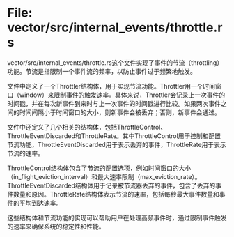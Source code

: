 # File: vector/src/internal_events/throttle.rs

vector/src/internal_events/throttle.rs这个文件实现了事件的节流（throttling）功能。节流是指限制一个事件流的频率，以防止事件过于频繁地触发。

文件中定义了一个Throttler结构体，用于实现节流功能。Throttler用一个时间窗口（window）来限制事件的触发速率。具体来说，Throttler会记录上一次事件的时间戳，并在每次新事件到来时与上一次事件的时间戳进行比较。如果两次事件之间的时间间隔小于时间窗口的大小，则新事件会被丢弃；否则，新事件会通过。

文件中还定义了几个相关的结构体，包括ThrottleControl、ThrottleEventDiscarded和ThrottleRate。其中ThrottleControl用于控制和配置节流功能，ThrottleEventDiscarded用于表示丢弃的事件，ThrottleRate用于表示节流的速率。

ThrottleControl结构体包含了节流的配置选项，例如时间窗口的大小（in_flight_eviction_interval）和最大速率限制（max_eviction_rate）。ThrottleEventDiscarded结构体用于记录被节流器丢弃的事件，包含了丢弃的事件数量和原因。ThrottleRate结构体表示节流的速率，包括每秒最大事件数量和事件的平均到达速率。

这些结构体和节流功能的实现可以帮助用户在处理高频事件时，通过限制事件触发的速率来确保系统的稳定性和性能。

